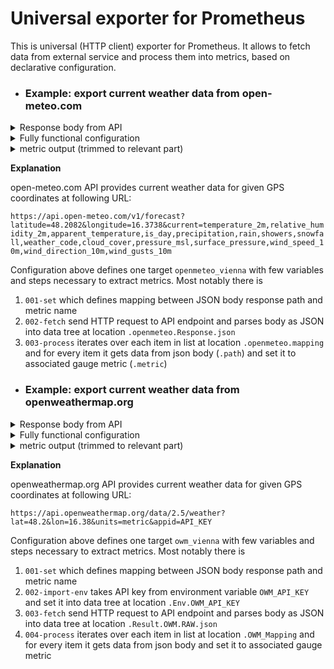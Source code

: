 # Universal exporter for Prometheus

This is universal (HTTP client) exporter for Prometheus.
It allows to fetch data from external service and process them into metrics, based on declarative configuration.

- ### Example: export current weather data from open-meteo.com

<details>
<summary>Response body from API</summary>

```json
{
  "latitude": 48.2,
  "longitude": 16.38,
  "generationtime_ms": 0.10216236114501953,
  "utc_offset_seconds": 0,
  "timezone": "GMT",
  "timezone_abbreviation": "GMT",
  "elevation": 179.0,
  "current_units": {
    "time": "iso8601",
    "interval": "seconds",
    "temperature_2m": "°C",
    "relative_humidity_2m": "%",
    "apparent_temperature": "°C",
    "is_day": "",
    "precipitation": "mm",
    "rain": "mm",
    "showers": "mm",
    "snowfall": "cm",
    "weather_code": "wmo code",
    "cloud_cover": "%",
    "pressure_msl": "hPa",
    "surface_pressure": "hPa",
    "wind_speed_10m": "km/h",
    "wind_direction_10m": "°",
    "wind_gusts_10m": "km/h"
  },
  "current": {
    "time": "2025-05-23T05:45",
    "interval": 900,
    "temperature_2m": 10.5,
    "relative_humidity_2m": 52,
    "apparent_temperature": 6.7,
    "is_day": 1,
    "precipitation": 0.00,
    "rain": 0.00,
    "showers": 0.00,
    "snowfall": 0.00,
    "weather_code": 2,
    "cloud_cover": 48,
    "pressure_msl": 1014.7,
    "surface_pressure": 993.1,
    "wind_speed_10m": 12.7,
    "wind_direction_10m": 331,
    "wind_gusts_10m": 30.2
  }
}
```
</details>

<details>
<summary>Fully functional configuration</summary>

[see also](examples/config-openmeteo.yaml)

```yaml
---
metrics:
  openmeteo_current_apparent_temperature:
    help: Current temperature feel like
    labels:
      - location
  openmeteo_current_cloud_cover:
    help: Total cloud cover as an area fraction
    labels:
      - location
  openmeteo_current_precipitation:
    help: Probability of precipitation
    labels:
      - location
  openmeteo_current_pressure_msl:
    help: Atmospheric air pressure reduced to mean sea level
    labels:
      - location
  openmeteo_current_rain:
    help: Rain from large scale weather systems
    labels:
      - location
  openmeteo_current_relative_humidity:
    help: Relative humidity
    labels:
      - location
  openmeteo_current_showers:
    help: Showers from convective precipitation
    labels:
      - location
  openmeteo_current_snowfall:
    help: Snowfall
    labels:
      - location
  openmeteo_current_surface_pressure:
    help: Atmospheric air pressure at surface
    labels:
      - location
  openmeteo_current_temperature:
    help: Current temperature
    labels:
      - location
  openmeteo_current_wind_dir:
    help: current wind direction
    labels:
      - location
  openmeteo_current_wind_gusts:
    help: Wind gusts at 10 meters above ground
    labels:
      - location
  openmeteo_current_wind_speed:
    help: Current wind speed.
    labels:
      - location
targets:
  openmeteo_vienna:
    steps:
      001-set:
        order: 1
        set:
          data:
            openmeteo:
              mapping:
                - path: current.apparent_temperature
                  metric: openmeteo_current_apparent_temperature
                - path: current.cloud_cover
                  metric: openmeteo_current_cloud_cover
                - path: current.precipitation
                  metric: openmeteo_current_precipitation
                - path: current.pressure_msl
                  metric: openmeteo_current_pressure_msl
                - path: current.rain
                  metric: openmeteo_current_rain
                - path: current.relative_humidity_2m
                  metric: openmeteo_current_relative_humidity
                - path: current.showers
                  metric: openmeteo_current_showers
                - path: current.snowfall
                  metric: openmeteo_current_snowfall
                - path: current.pressure_msl
                  metric: openmeteo_current_surface_pressure
                - path: current.temperature_2m
                  metric: openmeteo_current_temperature
                - path: current.wind_direction_10m
                  metric: openmeteo_current_wind_dir
                - path: current.wind_gusts_10m
                  metric: openmeteo_current_wind_gusts
                - path: current.wind_speed_10m
                  metric: openmeteo_current_wind_speed
      002-fetch:
        order: 2
        ext:
          func: http_fetch
          args:
            url: https://api.open-meteo.com/v1/forecast?latitude={{ .vars.latitude }}&longitude={{ .vars.longitude }}&current=temperature_2m,relative_humidity_2m,apparent_temperature,is_day,precipitation,rain,showers,snowfall,weather_code,cloud_cover,pressure_msl,surface_pressure,wind_speed_10m,wind_direction_10m,wind_gusts_10m
            headers:
              accept: application/json
            storeTo: openmeteo.Response
            parseJson: true
      003-process:
        order: 3
        forEach:
          query: openmeteo.mapping
          action:
            steps:
              01-set-metric:
                order: 1
                ext:
                  func: prom_gauge
                  args:
                    value: '{{ printf "{{ .openmeteo.Response.json.%s }}" .forEach.path }}'
                    ref: '{{ .forEach.metric }}'
                    labels:
                      - '{{ .vars.locationLabel }}'

vars:
  locationLabel: Vienna
  latitude: 48.20
  longitude: 16.37

```

</details>

<details>
<summary>metric output (trimmed to relevant part)</summary>

```openmetric
# HELP openmeteo_current_apparent_temperature Current temperature feel like
# TYPE openmeteo_current_apparent_temperature gauge
openmeteo_current_apparent_temperature{location="Vienna"} 12.3
# HELP openmeteo_current_cloud_cover Total cloud cover as an area fraction
# TYPE openmeteo_current_cloud_cover gauge
openmeteo_current_cloud_cover{location="Vienna"} 100
# HELP openmeteo_current_precipitation Probability of precipitation
# TYPE openmeteo_current_precipitation gauge
openmeteo_current_precipitation{location="Vienna"} 0
# HELP openmeteo_current_pressure_msl Atmospheric air pressure reduced to mean sea level
# TYPE openmeteo_current_pressure_msl gauge
openmeteo_current_pressure_msl{location="Vienna"} 1014
# HELP openmeteo_current_rain Rain from large scale weather systems
# TYPE openmeteo_current_rain gauge
openmeteo_current_rain{location="Vienna"} 0
# HELP openmeteo_current_relative_humidity Relative humidity
# TYPE openmeteo_current_relative_humidity gauge
openmeteo_current_relative_humidity{location="Vienna"} 33
# HELP openmeteo_current_showers Showers from convective precipitation
# TYPE openmeteo_current_showers gauge
openmeteo_current_showers{location="Vienna"} 0
# HELP openmeteo_current_snowfall Snowfall
# TYPE openmeteo_current_snowfall gauge
openmeteo_current_snowfall{location="Vienna"} 0
# HELP openmeteo_current_surface_pressure Atmospheric air pressure at surface
# TYPE openmeteo_current_surface_pressure gauge
openmeteo_current_surface_pressure{location="Vienna"} 1014
# HELP openmeteo_current_temperature Current temperature
# TYPE openmeteo_current_temperature gauge
openmeteo_current_temperature{location="Vienna"} 16
# HELP openmeteo_current_wind_dir current wind direction
# TYPE openmeteo_current_wind_dir gauge
openmeteo_current_wind_dir{location="Vienna"} 319
# HELP openmeteo_current_wind_gusts Wind gusts at 10 meters above ground
# TYPE openmeteo_current_wind_gusts gauge
openmeteo_current_wind_gusts{location="Vienna"} 23.8
# HELP openmeteo_current_wind_speed Current wind speed.
# TYPE openmeteo_current_wind_speed gauge
openmeteo_current_wind_speed{location="Vienna"} 10.5
```

</details>

**Explanation**

open-meteo.com API provides current weather data for given GPS coordinates at following URL:

`https://api.open-meteo.com/v1/forecast?latitude=48.2082&longitude=16.3738&current=temperature_2m,relative_humidity_2m,apparent_temperature,is_day,precipitation,rain,showers,snowfall,weather_code,cloud_cover,pressure_msl,surface_pressure,wind_speed_10m,wind_direction_10m,wind_gusts_10m`

Configuration above defines one target `openmeteo_vienna` with few variables and steps necessary to extract metrics.
Most notably there is

1. `001-set` which defines mapping between JSON body response path and metric name
2. `002-fetch` send HTTP request to API endpoint and parses body as JSON into data tree at location `.openmeteo.Response.json`
3. `003-process` iterates over each item in list at location `.openmeteo.mapping` and for every item it gets data from json body (`.path`) and set it to associated gauge metric (`.metric`)


- ### Example: export current weather data from openweathermap.org

<details>
<summary>Response body from API</summary>

```json
{
  "coord": {
    "lon": 16.3738,
    "lat": 48.2082
  },
  "weather": [
    {
      "id": 804,
      "main": "Clouds",
      "description": "overcast clouds",
      "icon": "04n"
    }
  ],
  "base": "stations",
  "main": {
    "temp": 14.27,
    "feels_like": 13.79,
    "temp_min": 12.21,
    "temp_max": 14.96,
    "pressure": 1008,
    "humidity": 78,
    "sea_level": 1008,
    "grnd_level": 982
  },
  "visibility": 10000,
  "wind": {
    "speed": 2.06,
    "deg": 10
  },
  "clouds": {
    "all": 100
  },
  "dt": 1746390531,
  "sys": {
    "type": 2,
    "id": 2037452,
    "country": "AT",
    "sunrise": 1746329452,
    "sunset": 1746382296
  },
  "timezone": 7200,
  "id": 2761369,
  "name": "Vienna",
  "cod": 200
}

```
</details>

<details>
<summary>Fully functional configuration</summary>

[see also](examples/config-owm.yaml)

_Note you need to define environment variable `OWM_API_KEY` with actual API key_

```yaml
---
metrics:
  owm_current_humidity:
    help: Current humidity
    labels:
      - location
  owm_current_pressure:
    help: Current atmospheric pressure
    labels:
      - location
  owm_current_temperature:
    help: Current temperature
    labels:
      - location
  owm_current_temperature_feel:
    help: Current temperature feel like
    labels:
      - location
  owm_current_temperature_min:
    help: Minimal currently observed temperature
    labels:
      - location
  owm_current_temperature_max:
    help: Maximal currently observed temperature
    labels:
      - location
  owm_current_wind_direction:
    help:
    labels:
      - location
  owm_current_wind_speed:
    labels:
      - location
  owm_exporter_api_requests:
    labels:
      - location
  owm_exporter_scrapes_total:
    help: Total number of times OWM was scraped for metrics.
    labels:
      - location
targets:
  owm_vienna:
    vars:
      locationLabel: Vienna
      latitude: 48.20
      longitude: 16.37

    steps:
      001-set:
        order: 1
        set:
          data:
            OWM_Mapping:
              - path: main.temp
                metric: owm_current_temperature
              - path: main.feels_like
                metric: owm_current_temperature_feel
              - path: main.temp_min
                metric: owm_current_temperature_min
              - path: main.temp_max
                metric: owm_current_temperature_max
              - path: main.pressure
                metric: owm_current_pressure
              - path: main.humidity
                metric: owm_current_humidity
              - path: wind.speed
                metric: owm_current_wind_speed
              - path: wind.deg
                metric: owm_current_wind_direction
      002-import-env:
        order: 2
        env:
          include: OWM_API_KEY
      003-fetch:
        order: 3
        ext:
          func: http_fetch
          args:
            url: https://api.openweathermap.org/data/2.5/weather?lat={{ .vars.latitude }}&lon={{ .vars.longitude }}&units=metric&appid={{ .Env.OWM_API_KEY }}
            headers:
              accept: application/json
            storeTo: Result.OWM.RAW
            parseJson: true
      004-process:
        order: 4
        forEach:
          query: OWM_Mapping
          action:
            steps:
              01-set-metric:
                order: 1
                ext:
                  func: prom_gauge
                  args:
                    value: '{{ printf "{{ .Result.OWM.RAW.json.%s }}" .forEach.path }}'
                    ref: '{{ .forEach.metric }}'
                    labels:
                      - '{{ .vars.locationLabel }}'

```

</details>

<details>
<summary>metric output (trimmed to relevant part)</summary>

```openmetric
# HELP owm_current_humidity Current humidity
# TYPE owm_current_humidity gauge
owm_current_humidity{location="Vienna"} 90
# HELP owm_current_pressure Current atmospheric pressure
# TYPE owm_current_pressure gauge
owm_current_pressure{location="Vienna"} 1007
# HELP owm_current_temperature Current temperature
# TYPE owm_current_temperature gauge
owm_current_temperature{location="Vienna"} 12.61
# HELP owm_current_temperature_feel Current temperature feel like
# TYPE owm_current_temperature_feel gauge
owm_current_temperature_feel{location="Vienna"} 12.28
# HELP owm_current_temperature_max Maximal currently observed temperature
# TYPE owm_current_temperature_max gauge
owm_current_temperature_max{location="Vienna"} 14.34
# HELP owm_current_temperature_min Minimal currently observed temperature
# TYPE owm_current_temperature_min gauge
owm_current_temperature_min{location="Vienna"} 11
# HELP owm_current_wind_direction
# TYPE owm_current_wind_direction gauge
owm_current_wind_direction{location="Vienna"} 170
# HELP owm_current_wind_speed
# TYPE owm_current_wind_speed gauge
owm_current_wind_speed{location="Vienna"} 2.57
# HELP process_cpu_seconds_total Total user and system CPU time spent in seconds.
# TYPE process_cpu_seconds_total counter
```

</details>

**Explanation**

openweathermap.org API provides current weather data for given GPS coordinates at following URL:

`https://api.openweathermap.org/data/2.5/weather?lat=48.2&lon=16.38&units=metric&appid=API_KEY`

Configuration above defines one target `owm_vienna` with few variables and steps necessary to extract metrics.
Most notably there is

1. `001-set` which defines mapping between JSON body response path and metric name
2. `002-import-env` takes API key from environment variable `OWM_API_KEY` and set it into data tree at location `.Env.OWM_API_KEY`
3. `003-fetch` send HTTP request to API endpoint and parses body as JSON into data tree at location `.Result.OWM.RAW.json`
4. `004-process` iterates over each item in list at location `.OWM_Mapping` and for every item it gets data from json body and set it to associated gauge metric
